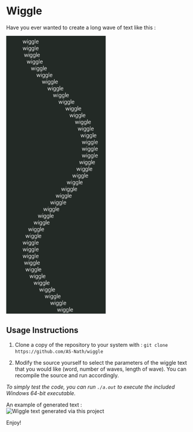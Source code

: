 # Wiggle

Have you ever wanted to create a long wave of text like this : 

![An image of text printed in a wave pattern.](images/default.png)

## Usage Instructions
1. Clone a copy of the repository to your system with :
   ```git clone https://github.com/AS-Nath/wiggle```

2. Modify the source yourself to select the parameters of the wiggle text that you would like (word, number of waves, length of wave). You can recompile the source and run accordingly.

*To simply test the code, you can run ```./a.out``` to execute the included Windows 64-bit executable.*

An example of generated text : \
![Wiggle text generated via this project](images/custom.png)

Enjoy!